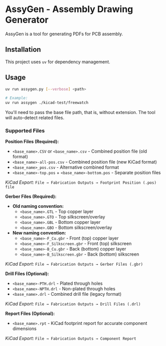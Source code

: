 # AssyGen - Assembly Drawing Generator

AssyGen is a tool for generating PDFs for PCB assembly.

## Installation

This project uses `uv` for dependency management. 

## Usage

```bash
uv run assygen.py [--verbose] <path>

# Example:
uv run assygen ./kicad-test/freewatch
```

You'll need to pass the base file path, that is, without extension. The tool will auto-detect related files.

### Supported Files

**Position Files (Required):**
- `<base_name>.CSV` or `<base_name>.csv` - Combined position file (old format)
- `<base_name>-all-pos.csv` - Combined position file (new KiCad format)  
- `<base_name>_pos.csv` - Alternative combined format
- `<base_name>-top.pos` + `<base_name>-bottom.pos` - Separate position files

*KiCad Export:* `File → Fabrication Outputs → Footprint Position (.pos) file`

**Gerber Files (Required):**
- **Old naming convention:**
  - `<base_name>.GTL` - Top copper layer
  - `<base_name>.GTO` - Top silkscreen/overlay
  - `<base_name>.GBL` - Bottom copper layer  
  - `<base_name>.GBO` - Bottom silkscreen/overlay
- **New naming convention:**
  - `<base_name>-F_Cu.gbr` - Front (top) copper layer
  - `<base_name>-F_Silkscreen.gbr` - Front (top) silkscreen
  - `<base_name>-B_Cu.gbr` - Back (bottom) copper layer
  - `<base_name>-B_Silkscreen.gbr` - Back (bottom) silkscreen

*KiCad Export:* `File → Fabrication Outputs → Gerber Files (.gbr)`

**Drill Files (Optional):**
- `<base_name>-PTH.drl` - Plated through holes
- `<base_name>-NPTH.drl` - Non-plated through holes  
- `<base_name>.drl` - Combined drill file (legacy format)

*KiCad Export:* `File → Fabrication Outputs → Drill Files (.drl)`

**Report Files (Optional):**
- `<base_name>.rpt` - KiCad footprint report for accurate component dimensions

*KiCad Export:* `File → Fabrication Outputs → Component Report`
